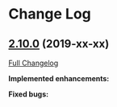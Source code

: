 # Change Log

## [2.10.0](https://github.com/zammad/zammad/tree/2.10.0) (2019-xx-xx)
[Full Changelog](https://github.com/zammad/zammad/compare/2.8.0...2.10.0)

**Implemented enhancements:**




**Fixed bugs:**




